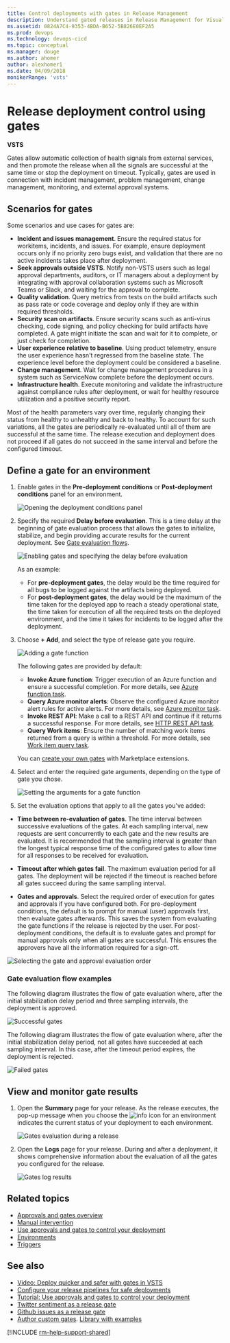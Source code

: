 ```yaml
---
title: Control deployments with gates in Release Management
description: Understand gated releases in Release Management for Visual Studio Team Services (VSTS) and Team Foundation Server (TFS)
ms.assetid: 0824A7C4-9353-4BDA-B652-5B826E0EF2A5
ms.prod: devops
ms.technology: devops-cicd
ms.topic: conceptual
ms.manager: douge
ms.author: ahomer
author: alexhomer1
ms.date: 04/09/2018
monikerRange: 'vsts'
---
```


# Release deployment control using gates 

**VSTS**

Gates allow automatic collection of health signals from external services, and then
promote the release when all the signals are successful at the same time or stop the
deployment on timeout. 
Typically, gates are used in connection with incident management, problem management,
change management, monitoring, and external approval systems. 

## Scenarios for gates

Some scenarios and use cases for gates are:

  * **Incident and issues management**. Ensure the required status for workitems, incidents, and issues. For example, ensure deployment occurs only if no priority zero bugs exist, and validation that there are no active incidents takes place after deployment. 
  * **Seek approvals outside VSTS**. Notify non-VSTS users such as legal approval departments, auditors, or IT managers about a deployment by integrating with approval collaboration systems such as Microsoft Teams or Slack, and waiting for the approval to complete.
  * **Quality validation**. Query metrics from tests on the build artifacts such as pass rate or code coverage and deploy only if they are within required thresholds.
  * **Security scan on artifacts**. Ensure security scans such as anti-virus checking, code signing, and policy checking for build artifacts have completed. A gate might initiate the scan and wait for it to complete, or just check for completion.
  * **User experience relative to baseline**. Using product telemetry, ensure the user experience hasn't regressed from the baseline state. The experience level before the deployment could be considered a baseline.
  * **Change management**. Wait for change management procedures in a system such as ServiceNow complete before the deployment occurs.
  * **Infrastructure health**. Execute monitoring and validate the infrastructure against compliance rules after deployment, or wait for healthy resource utilization and a positive security report.

Most of the health parameters vary over time, regularly changing their status from healthy to unhealthy and back to healthy. 
To account for such variations, all the gates are periodically re-evaluated until all of them are successful at the same time. 
The release execution and deployment does not proceed if all gates do not succeed in the same interval and before the configured timeout.

## Define a gate for an environment

1. Enable gates in the **Pre-deployment conditions** or **Post-deployment conditions** panel for an environment. 

   ![Opening the deployment conditions panel](_img/gated-releases-01.png)

1. Specify the required **Delay before evaluation**. This is a time delay at the beginning of gate evaluation 
   process that allows the gates to initialize, stabilize, and begin providing accurate results
   for the current deployment. See [Gate evaluation flows](#eval-examples).

   ![Enabling gates and specifying the delay before evaluation](_img/gated-releases-01a.png)

   As an example:

   * For **pre-deployment gates**, the delay would be the time required for all bugs to be logged
     against the artifacts being deployed.  
   * For **post-deployment gates**, the delay would be the maximum of the time taken for the deployed app
     to reach a steady operational state, the time taken for execution of all the required tests on
     the deployed environment, and the time it takes for incidents to be logged after the deployment.<p />

1. Choose **+ Add**, and select the type of release gate you require.

   ![Adding a gate function](_img/add-gates.png)

   The following gates are provided by default:

   * **Invoke Azure function**: Trigger execution of an Azure function and ensure a successful completion.
     For more details, see [Azure function task](../../../../tasks/utility/azure-function.md).
   * **Query Azure monitor alerts**: Observe the configured Azure monitor alert rules for active alerts.
     For more details, see [Azure monitor task](../../../../tasks/utility/azure-monitor.md).
   * **Invoke REST API**: Make a call to a REST API and continue if it returns a successful response.
     For more details, see [HTTP REST API task](../../../../tasks/utility/http-rest-api.md).
   * **Query Work items**: Ensure the number of matching work items returned from a query is within a threshold.
     For more details, see [Work item query task](../../../../tasks/utility/work-item-query.md).

   You can [create your own gates](https://github.com/Microsoft/vsts-tasks/blob/master/docs/authoring/gates.md) with Marketplace extensions.
   
1. Select and enter the required gate arguments, depending on the type of gate you chose.

   ![Setting the arguments for a gate function](_img/query-workitems.png)

1.  Set the evaluation options that apply to all the gates you've added:

   * **Time between re-evaluation of gates**. The time interval between successive evaluations of 
     the gates. At each sampling interval, new requests are sent concurrently to each gate
     and the new results are evaluated. It is recommended that the sampling interval is greater than the longest
     typical response time of the configured gates to allow time for all responses to be received for evaluation.     

   * **Timeout after which gates fail**. The maximum evaluation period for all gates. 
     The deployment will be rejected if the timeout is reached before all gates succeed during the same sampling interval. 

   * **Gates and approvals**. Select the required order of execution for gates and approvals if you have configured both.
     For pre-deployment conditions, the default is to prompt for manual (user) approvals first, then evaluate gates afterwards.
     This saves the system from evaluating the gate functions if the release is rejected by the user. 
     For post-deployment conditions, the default is to evaluate gates and prompt for manual approvals only when all gates are successful.
     This ensures the approvers have all the information required for a sign-off. 

   ![Selecting the gate and approval evaluation order](_img/gated-releases-04.png)
   
### Gate evaluation flow examples

<a name="eval-examples"></a>The following diagram illustrates the flow of gate evaluation where, after the
initial stabilization delay period and three sampling intervals, the deployment is approved.

![Successful gates](_img/gate-results-pass.png)

The following diagram illustrates the flow of gate evaluation where, after the
initial stabilization delay period, not all gates have succeeded at each sampling interval. In
this case, after the timeout period expires, the deployment is rejected.

![Failed gates](_img/gate-results-fail.png)

## View and monitor gate results
 
1. Open the **Summary** page for your release. As the release executes, the pop-up message when you choose
   the ![info](_img/info-icon.png) icon for an environment indicates the current status of your deployment to each environment.

   ![Gates evaluation during a release](_img/waiting-on-delay-before-evaluation.png)

1. Open the **Logs** page for your release. During and after a deployment, it shows comprehensive information
about the evaluation of all the gates you configured for the release.

   ![Gates log results ](_img/logs-page.png)

## Related topics

* [Approvals and gates overview](index.md)
* [Manual intervention](../../../../tasks/utility/manual-intervention.md)
* [Use approvals and gates to control your deployment](../../../../actions/deploy-using-approvals.md)
* [Environments](../environments.md)
* [Triggers](../triggers.md)

## See also

* [Video: Deploy quicker and safer with gates in VSTS](https://channel9.msdn.com/Events/Connect/2017/T181)
* [Configure your release pipelines for safe deployments](https://blogs.msdn.microsoft.com/visualstudioalm/2017/04/24/configuring-your-release-pipelines-for-safe-deployments/)
* [Tutorial: Use approvals and gates to control your deployment](../../../../actions/deploy-using-approvals.md)
* [Twitter sentiment as a release gate](https://blogs.msdn.microsoft.com/bharry/2017/12/15/twitter-sentiment-as-a-release-gate/)
* [Github issues as a release gate](https://www.visualstudiogeeks.com/DevOps/github-issues-as-deployment-gate-in-vsts-rm)
* [Author custom gates](https://github.com/Microsoft/vsts-tasks/blob/master/docs/authoring/gates.md). [Library with examples](https://github.com/Microsoft/vsts-rm-extensions/tree/master/ServerTaskHelper/DistributedTask.ServerTask.Remote.Common) 


[!INCLUDE [rm-help-support-shared](../../../../_shared/rm-help-support-shared.md)]
